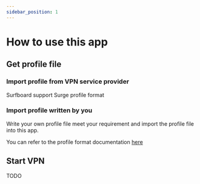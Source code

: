 ```yaml
---
sidebar_position: 1
---
```


# How to use this app

## Get profile file

### Import profile from VPN service provider

Surfboard support Surge profile format

### Import profile written by you

Write your own profile file meet your requirement and import the profile file into this app. 

You can refer to the profile format documentation [here](/docs/profile-format/template)

## Start VPN

TODO